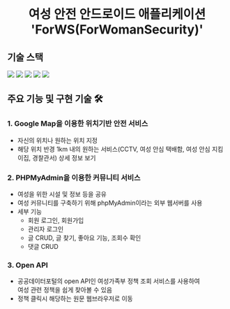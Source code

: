 <h1 align="center">여성 안전 안드로이드 애플리케이션 'ForWS(ForWomanSecurity)'</h1>

## 기술 스택
<p>
  <img src="https://img.shields.io/badge/Java-007396?style=flat-square&logo=Java&logoColor=white"/>
  <img src="https://img.shields.io/badge/Android-3DDC84?style=flat-square&logo=android&logoColor=white"/>
  <img src="https://img.shields.io/badge/GoogleMap-3766AB?style=flat-square&logo=Google&logoColor=white"/>
  <img src="https://img.shields.io/badge/OpenAPI-E6B91E?style=flat-square&logo=OpenAPI&logoColor=white"/>
  <img src="https://img.shields.io/badge/PHPMyAdmin-A8B9CC?style=flat-square&logo=PHPMyAdmin&logoColor=white"/>
</p>

## 주요 기능 및 구현 기술 🛠 
### 1. Google Map을 이용한 위치기반 안전 서비스
- 자신의 위치나 원하는 위치 지정
- 해당 위치 반경 1km 내의 원하는 서비스(CCTV, 여성 안심 택배함, 여성 안심 지킴이집, 경찰관서) 상세 정보 보기
### 2. PHPMyAdmin을 이용한 커뮤니티 서비스
- 여성을 위한 시설 및 정보 등을 공유
- 여성 커뮤니티를 구축하기 위해 phpMyAdmin이라는 외부 웹서버를 사용
- 세부 기능
  - 회원 로그인, 회원가입
  - 관리자 로그인
  - 글 CRUD, 글 찾기, 좋아요 기능, 조회수 확인
  - 댓글 CRUD
### 3. Open API
- 공공데이터포털의 open API인 여성가족부 정책 조회 서비스를 사용하여  
여성 관련 정책을 쉽게 찾아볼 수 있음
- 정책 클릭시 해당하는 원문 웹브라우저로 이동
